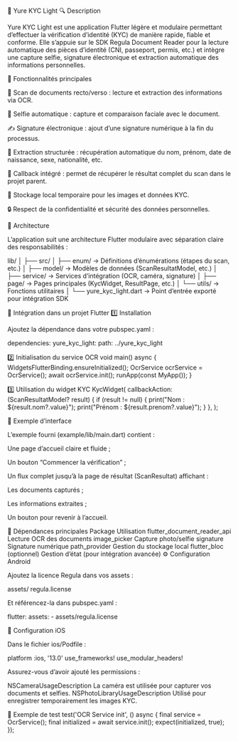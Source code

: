 🪪 Yure KYC Light
🔍 Description

Yure KYC Light est une application Flutter légère et modulaire permettant d’effectuer la vérification d’identité (KYC) de manière rapide, fiable et conforme.
Elle s’appuie sur le SDK Regula Document Reader pour la lecture automatique des pièces d’identité (CNI, passeport, permis, etc.) et intègre une capture selfie, signature électronique et extraction automatique des informations personnelles.

🚀 Fonctionnalités principales

📸 Scan de documents recto/verso : lecture et extraction des informations via OCR.

🤳 Selfie automatique : capture et comparaison faciale avec le document.

✍️ Signature électronique : ajout d’une signature numérique à la fin du processus.

📄 Extraction structurée : récupération automatique du nom, prénom, date de naissance, sexe, nationalité, etc.

🧩 Callback intégré : permet de récupérer le résultat complet du scan dans le projet parent.

💾 Stockage local temporaire pour les images et données KYC.

🔒 Respect de la confidentialité et sécurité des données personnelles.

🧱 Architecture

L’application suit une architecture Flutter modulaire avec séparation claire des responsabilités :

lib/
│
├── src/
│   ├── enum/                → Définitions d’énumérations (étapes du scan, etc.)
│   ├── model/               → Modèles de données (ScanResultatModel, etc.)
│   ├── service/             → Services d’intégration (OCR, caméra, signature)
│   ├── page/                → Pages principales (KycWidget, ResultPage, etc.)
│   └── utils/               → Fonctions utilitaires
│
└── yure_kyc_light.dart      → Point d’entrée exporté pour intégration SDK

🧩 Intégration dans un projet Flutter
1️⃣ Installation

Ajoutez la dépendance dans votre pubspec.yaml :

dependencies:
  yure_kyc_light:
    path: ../yure_kyc_light

2️⃣ Initialisation du service OCR
void main() async {
  WidgetsFlutterBinding.ensureInitialized();
  OcrService ocrService = OcrService();
  await ocrService.init();
  runApp(const MyApp());
}

3️⃣ Utilisation du widget KYC
KycWidget(
  callbackAction: (ScanResultatModel? result) {
    if (result != null) {
      print("Nom : ${result.nom?.value}");
      print("Prénom : ${result.prenom?.value}");
    }
  },
);

📸 Exemple d’interface

L’exemple fourni (example/lib/main.dart) contient :

Une page d’accueil claire et fluide ;

Un bouton “Commencer la vérification” ;

Un flux complet jusqu’à la page de résultat (ScanResultat) affichant :

Les documents capturés ;

Les informations extraites ;

Un bouton pour revenir à l’accueil.

🧰 Dépendances principales
Package	Utilisation
flutter_document_reader_api	Lecture OCR des documents
image_picker	Capture photo/selfie
signature	Signature numérique
path_provider	Gestion du stockage local
flutter_bloc (optionnel)	Gestion d’état (pour intégration avancée)
⚙️ Configuration Android

Ajoutez la licence Regula dans vos assets :

assets/
  regula.license


Et référencez-la dans pubspec.yaml :

flutter:
  assets:
    - assets/regula.license

🍏 Configuration iOS

Dans le fichier ios/Podfile :

platform :ios, '13.0'
use_frameworks!
use_modular_headers!


Assurez-vous d’avoir ajouté les permissions :

<key>NSCameraUsageDescription</key>
<string>La caméra est utilisée pour capturer vos documents et selfies.</string>
<key>NSPhotoLibraryUsageDescription</key>
<string>Utilisé pour enregistrer temporairement les images KYC.</string>

🧪 Exemple de test
test('OCR Service init', () async {
  final service = OcrService();
  final initialized = await service.init();
  expect(initialized, true);
});

